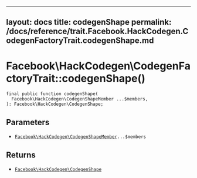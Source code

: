 
***

layout: docs
title: codegenShape
permalink: /docs/reference/trait.Facebook.HackCodegen.CodegenFactoryTrait.codegenShape.md
---







# Facebook\\HackCodegen\\CodegenFactoryTrait::codegenShape()




``` Hack
final public function codegenShape(
  Facebook\HackCodegen\CodegenShapeMember ...$members,
): Facebook\HackCodegen\CodegenShape;
```




## Parameters




* [` Facebook\HackCodegen\CodegenShapeMember `](<class.Facebook.HackCodegen.CodegenShapeMember.md>)`` ...$members ``




## Returns




- [` Facebook\HackCodegen\CodegenShape `](<class.Facebook.HackCodegen.CodegenShape.md>)